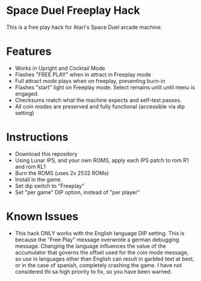 # Space Duel Freeplay Hack
This is a free play hack for Atari's Space Duel arcade machine. 

# Features
- Works in Upright and Cocktail Mode
- Flashes "FREE PLAY" when in attract in Freeplay mode
- Full attract mode plays when on freeplay, preventing burn-in
- Flashes "start" light on Freeplay mode. Select remains unlit until menu is engaged.
- Checksums match what the machine expects and self-test passes.
- All coin modes are preserved and fully functional (accessible via dip setting)

# Instructions
- Download this repository
- Using Lunar IPS, and your own ROMS, apply each IPS patch to rom R1 and rom KL1
- Burn the ROMS (uses 2x 2532 ROMs)
- Install in the game.
- Set dip switch to "Freeplay"
- Set "per game" DIP option, instead of "per player"

# Known Issues
- This hack ONLY works with the English language DIP setting. This is because the "Free Play" message overwrote a german debugging message. Changing the language influences the value of the accumulator that governs the offset used for the coin mode message, so use in languages other than English can result in garbled text at best, or in the case of spanish, completely crashing the game. I have not considered thi sa high priority to fix, so you have been warned.

  
